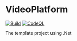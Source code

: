 # VideoPlatform #
[![Build](https://github.com/PKrasniuk/VideoPlatform/actions/workflows/dotnet.yml/badge.svg)](https://github.com/PKrasniuk/VideoPlatform/actions/workflows/dotnet.yml)
[![CodeQL](https://github.com/PKrasniuk/VideoPlatform/actions/workflows/codeql.yml/badge.svg)](https://github.com/PKrasniuk/VideoPlatform/actions/workflows/codeql.yml)

The template project using .Net
